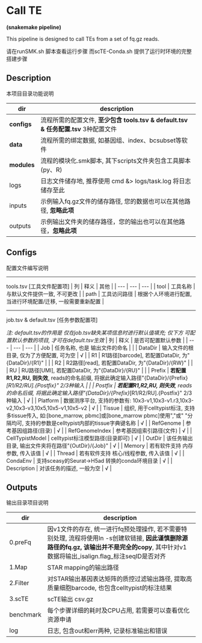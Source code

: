 # Call TE 
__(snakemake pipeline)__

This pipeline is designed to call TEs from a set of fq.gz reads.

请在runSMK.sh 脚本查看运行步骤
而scTE-Conda.sh 提供了运行时环境的完整搭建步骤

## Description

本项目目录功能说明

| dir | description |
| --- | --- |
| __configs__ | 流程所需的配置文件, __至少包含 tools.tsv & default.tsv & 任务配置.tsv__ 3种配置文件 |
| __data__ | 流程所需的绑定数据, 如基因组、index、bcsubset等软件 |
| __modules__ | 流程的模块化.smk脚本, 其下scripts文件夹包含工具脚本(py、R) | 
| logs | 日志文件储存地, 推荐使用 cmd &> logs/task.log 将日志储存至此 |
| inputs | 示例输入fq.gz文件的储存路径, 您的数据也可以在其他路径, __忽略此项__ |
| outputs | 示例输出文件夹的储存路径，您的输出也可以在其他路径，__忽略此项__ |

## Configs

配置文件编写说明

---

tools.tsv [工具文件配置项]
| 列 | 释义 | 其他 |
| --- | --- | --- |
| tool | 工具名称 | 与默认文件提供一致, 不可更改 |
| path | 工具访问路径 | 根据个人环境进行配置, 当进行环境配置/迁移, 一般需要重新配置 |

---

job.tsv & default.tsv [任务参数配置项]

_注: default.tsv的作用是 仅在job.tsv缺失某项信息时进行默认值填充; 仅下方 可配置默认参数的项目, 才可在default.tsv生效_
| 列 | 释义 | 是否可配置默认参数 |
| --- | --- | --- |
| Job | 任务名称, 也是 输出文件的命名 |  |
| DataDir | 输入文件的根目录, 仅为了方便配置, 可为空 | √ |
| R1 | R1路径[barcode], 若配置DataDir, 为"{DataDir}/{R1}" |  |
| R2 | R2路径[read], 若配置DataDir, 为"{DataDir}/{RW}" |  |
| RU | RU路径[UMI], 若配置DataDir, 为"{DataDir}/{RU}" |  |
| Prefix | __若配置R1,R2,RU, 则失效__, reads的命名前缀, 将据此确定输入路径"{DataDir}/{Prefix}_[R1/R2/RU].{Postfix}" 2/3种输入 |  |
| Postfix | __若配置R1,R2,RU, 则失效__, reads的命名后缀, 将据此确定输入路径"{DataDir}/{Prefix}_[R1/R2/RU].{Postfix}" 2/3种输入 | √ |
| Platform | 数据测序平台, 支持的参数有: 10x3-v1,10x3-v1.r3,10x3-v2,10x3-v3,10x5,10x5-v1,10x5-v2 | √ |
| Tissue | 组织, 用于celltypist标注, 支持多tissue传入, 如:[bone_marrow, pbmc]或[bone_marrow pbmc]使用","或" "分隔均可, 支持的参数是celltypist内部的tissue字典键名称 | √ |
| RefGenome | 参考基因组路径(目录) | √ |
| RefGenomeIndex | 参考基因组索引路径(文件) | √ |
| CellTypistModel | celltypist标注模型路径(目录即可) | √ |
| OutDir | 该任务输出目录, 输出文件夹将在路径"{OutDir}/{Job}" | √ |
| Memory | 若有软件支持 内存参数, 传入该值 | √ |
| Thread | 若有软件支持 核心/线程参数, 传入该值 | √ |
| CondaEnv | 支持sceasy的Seurat->H5ad 转换的conda环境目录 | √ |
| Description | 对该任务的描述, 一般为空 | √ |


## Outputs

输出目录项目说明


| dir | description |
| --- | --- |
| 0.preFq | 因v1文件的存在, 统一进行fq预处理操作, 若不需要特别处理, 流程将使用ln -s创建软链接, __因此谨慎删除源路径的fq.gz, 该输出并不是完全的copy__, 其中针对v1数据将输出_isalign.flag_标注seqID是否对齐 |
| 1.Map | STAR mapping的输出路径 |
| 2.Filter | 对STAR输出基因表达矩阵的质控过滤输出路径, 提取高质量细胞barcode, 也包含celltypist的标注结果 |
| 3.scTE | scTE输出 csv.gz |
| benchmark | 每个步骤详细的耗时及CPU占用, 若需要可以查看优化资源申请 |
| log | 日志, 包含out和err两种, 记录标准输出和错误 |

